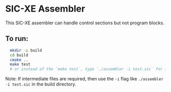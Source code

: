 # SIC-XE Assembler 
This SIC-XE assembler can handle control sections but not program blocks.
## To run:
```bash
  mkdir -p build
  cd build
  cmake ..
  make test
  # or instead of the `make test`, type `./assembler -i test.sic` for individual test.
```
Note: If intermediate files are required, then use the `-i` flag like `./assembler -i test.sic` in the build directory.
